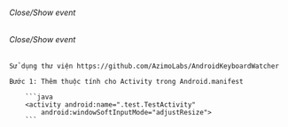 ###### Close/Show event
######


###### Close/Show event
	Sử dụng thư viện https://github.com/AzimoLabs/AndroidKeyboardWatcher

	Bước 1: Thêm thuộc tính cho Activity trong Android.manifest
	
		```java
		<activity android:name=".test.TestActivity"
	        android:windowSoftInputMode="adjustResize">
	    ```
		 
